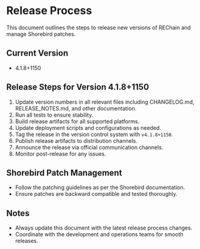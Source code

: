 # Release Process

This document outlines the steps to release new versions of REChain and manage Shorebird patches.

## Current Version
- 4.1.8+1150

## Release Steps for Version 4.1.8+1150

1. Update version numbers in all relevant files including CHANGELOG.md, RELEASE_NOTES.md, and other documentation.
2. Run all tests to ensure stability.
3. Build release artifacts for all supported platforms.
4. Update deployment scripts and configurations as needed.
5. Tag the release in the version control system with `v4.1.8+1150`.
6. Publish release artifacts to distribution channels.
7. Announce the release via official communication channels.
8. Monitor post-release for any issues.

## Shorebird Patch Management

- Follow the patching guidelines as per the Shorebird documentation.
- Ensure patches are backward compatible and tested thoroughly.

## Notes

- Always update this document with the latest release process changes.
- Coordinate with the development and operations teams for smooth releases.
